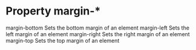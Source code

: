 # Property margin-*

margin-bottom
    Sets the bottom margin of an element
margin-left
    Sets the left margin of an element
margin-right
    Sets the right margin of an element
margin-top
    Sets the top margin of an element
